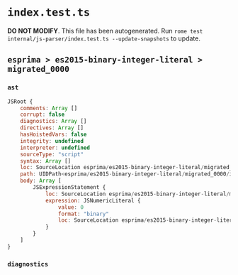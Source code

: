 # `index.test.ts`

**DO NOT MODIFY**. This file has been autogenerated. Run `rome test internal/js-parser/index.test.ts --update-snapshots` to update.

## `esprima > es2015-binary-integer-literal > migrated_0000`

### `ast`

```javascript
JSRoot {
	comments: Array []
	corrupt: false
	diagnostics: Array []
	directives: Array []
	hasHoistedVars: false
	integrity: undefined
	interpreter: undefined
	sourceType: "script"
	syntax: Array []
	loc: SourceLocation esprima/es2015-binary-integer-literal/migrated_0000/input.js 1:0-2:0
	path: UIDPath<esprima/es2015-binary-integer-literal/migrated_0000/input.js>
	body: Array [
		JSExpressionStatement {
			loc: SourceLocation esprima/es2015-binary-integer-literal/migrated_0000/input.js 1:0-1:3
			expression: JSNumericLiteral {
				value: 0
				format: "binary"
				loc: SourceLocation esprima/es2015-binary-integer-literal/migrated_0000/input.js 1:0-1:3
			}
		}
	]
}
```

### `diagnostics`

```

```
